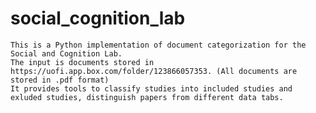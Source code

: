 # social_cognition_lab

	This is a Python implementation of document categorization for the Social and Cognition Lab. 
	The input is documents stored in https://uofi.app.box.com/folder/123866057353. (All documents are stored in .pdf format)
	It provides tools to classify studies into included studies and exluded studies, distinguish papers from different data tabs.  
